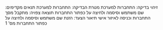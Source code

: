 זיהוי בדיקה: התחברות למערכת
מטרת הבדיקה: התחברות למערכת
תנאים מקדימים: שם משתמש וסיסמה ולחיצה על כפתור התחברות
תוצאה צפויה: מתקבל מסך התחברות וכניסה לאיזור אישי
תיאור הצעד: הזנת שם משתמש וסיסמה ולחיצה על כפתור התחברות
מס' 1
